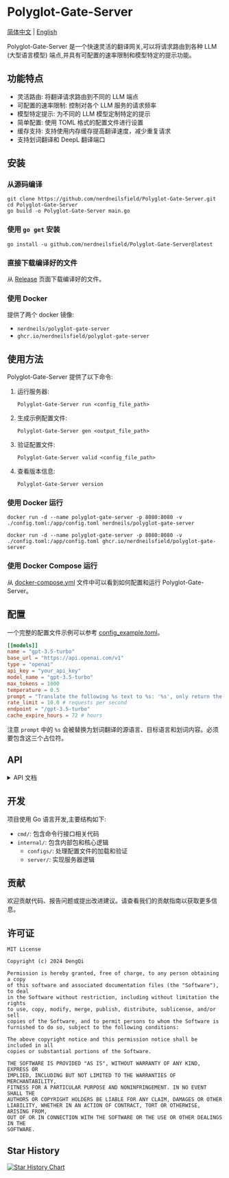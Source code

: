 # Polyglot-Gate-Server

[简体中文](README_ZH.md) | [English](README.md)

Polyglot-Gate-Server 是一个快速灵活的翻译网关,可以将请求路由到各种 LLM (大型语言模型) 端点,并具有可配置的速率限制和模型特定的提示功能。

## 功能特点

- 灵活路由: 将翻译请求路由到不同的 LLM 端点
- 可配置的速率限制: 控制对各个 LLM 服务的请求频率
- 模型特定提示: 为不同的 LLM 模型定制特定的提示
- 简单配置: 使用 TOML 格式的配置文件进行设置
- 缓存支持: 支持使用内存缓存提高翻译速度，减少重复请求
- 支持划词翻译和 DeepL 翻译端口

## 安装

### 从源码编译 

```
git clone https://github.com/nerdneilsfield/Polyglot-Gate-Server.git
cd Polyglot-Gate-Server
go build -o Polyglot-Gate-Server main.go
```

### 使用 `go get` 安装

```
go install -u github.com/nerdneilsfield/Polyglot-Gate-Server@latest
```

### 直接下载编译好的文件

从 [Release](https://github.com/nerdneilsfield/Polyglot-Gate-Server/releases) 页面下载编译好的文件。


### 使用 Docker

提供了两个 docker 镜像:

- `nerdneils/polyglot-gate-server`
- `ghcr.io/nerdneilsfield/polyglot-gate-server`


## 使用方法

Polyglot-Gate-Server 提供了以下命令:

1. 运行服务器:
   ```
   Polyglot-Gate-Server run <config_file_path>
   ```

2. 生成示例配置文件:
   ```
   Polyglot-Gate-Server gen <output_file_path>
   ```

3. 验证配置文件:
   ```
   Polyglot-Gate-Server valid <config_file_path>
   ```

4. 查看版本信息:
   ```
   Polyglot-Gate-Server version
   ```

### 使用 Docker 运行

```
docker run -d --name polyglot-gate-server -p 8080:8080 -v ./config.toml:/app/config.toml nerdneils/polyglot-gate-server
```

```
docker run -d --name polyglot-gate-server -p 8080:8080 -v ./config.toml:/app/config.toml ghcr.io/nerdneilsfield/polyglot-gate-server
```

### 使用 Docker Compose 运行

从 [docker-compose.yml](./docker-compose.yml) 文件中可以看到如何配置和运行 Polyglot-Gate-Server。

## 配置

一个完整的配置文件示例可以参考 [config_example.toml](./config_example.toml)。

```toml
[[models]]
name = "gpt-3.5-turbo"
base_url = "https://api.openai.com/v1"
type = "openai"
api_key = "your_api_key"
model_name = "gpt-3.5-turbo"
max_tokens = 1000
temperature = 0.5
prompt = "Translate the following %s text to %s: '%s', only return the translated text"
rate_limit = 10.0 # requests per second
endpoint = "/gpt-3.5-turbo"
cache_expire_hours = 72 # hours
```

注意 `prompt` 中的 `%s` 会被替换为划词翻译的源语言、目标语言和划词内容。必须要包含这三个占位符。


## API

<details>
<summary>API 文档</summary>

### `GET /api/v1/models` 返回所有支持的模型列表。使用 `Bearer Token` 认证。

Response:

```json
{
  "models_by_endpoint": [
    "/gpt-3.5-turbo"
  ],
  "models_by_name": [
    "gpt-3.5-turbo"
  ]
}
```

### `POST /api/v1/translate` 翻译内容。使用 `Bearer Token` 认证。

Request:

```json
{
  "text": "Hello, world!",
  "from": "English",
  "to": "中文(简体)",
  "model_name": "gpt-3.5-turbo",
  "force_refresh": false
}
```

Response:

```json
{
  "translated_text": "你好，世界！",
  "model_name": "gpt-3.5-turbo"
}
```

其中 `force_refresh` 为 `true` 时，会强制刷新缓存。

### `POST /api/v1/models/[endpoint]` 翻译内容。使用 `Bearer Token` 认证。

Request:

```json
{
  "text": "Hello, world!",
  "from": "English",
  "to": "中文(简体)",
  "model_name": "gpt-3.5-turbo",
  "force_refresh": false
}
```

Response:

```json
{
  "translated_text": "你好，世界！"
}
```

其中 `force_refresh` 为 `true` 时，会强制刷新缓存。


### `POST /api/hcfy` 划词翻译。不需要认证。

Request:

```json
{
  "name": "gpt-3.5-turbo",
  "text": "Hello, world!",
  "destination": ["中文(简体)", "英语"],
  "source": "auto"
}
```

Response:

```json
{
  "text": "你好，世界！",
  "from": "English",
  "to": "中文(简体)",
  "result": ["你好，世界！"]
}
```

### `POST /api/deeplx/[endpoint]` 使用 DeepL 翻译内容。不需要认证。

Request:

```json
{
  "text": "Hello, world!",
  "source_lang": "auto",
  "target_lang": "ZH"
}
```

Response:

```json
{
  "code": 200,
  "msg": "success",
  "data": "你好，世界！",
  "source_lang": "auto",
  "target_lang": "ZH",
  "alternatives": []
}
```
</details>

## 开发

项目使用 Go 语言开发,主要结构如下:

- `cmd/`: 包含命令行接口相关代码
- `internal/`: 包含内部包和核心逻辑
  - `configs/`: 处理配置文件的加载和验证
  - `server/`: 实现服务器逻辑

## 贡献

欢迎贡献代码、报告问题或提出改进建议。请查看我们的贡献指南以获取更多信息。

## 许可证

```
MIT License

Copyright (c) 2024 DengQi

Permission is hereby granted, free of charge, to any person obtaining a copy
of this software and associated documentation files (the "Software"), to deal
in the Software without restriction, including without limitation the rights
to use, copy, modify, merge, publish, distribute, sublicense, and/or sell
copies of the Software, and to permit persons to whom the Software is
furnished to do so, subject to the following conditions:

The above copyright notice and this permission notice shall be included in all
copies or substantial portions of the Software.

THE SOFTWARE IS PROVIDED "AS IS", WITHOUT WARRANTY OF ANY KIND, EXPRESS OR
IMPLIED, INCLUDING BUT NOT LIMITED TO THE WARRANTIES OF MERCHANTABILITY,
FITNESS FOR A PARTICULAR PURPOSE AND NONINFRINGEMENT. IN NO EVENT SHALL THE
AUTHORS OR COPYRIGHT HOLDERS BE LIABLE FOR ANY CLAIM, DAMAGES OR OTHER
LIABILITY, WHETHER IN AN ACTION OF CONTRACT, TORT OR OTHERWISE, ARISING FROM,
OUT OF OR IN CONNECTION WITH THE SOFTWARE OR THE USE OR OTHER DEALINGS IN THE
SOFTWARE.
```

## Star History

[![Star History Chart](https://api.star-history.com/svg?repos=nerdneilsfield/Polyglot-Gate-Server&type=Date)](https://star-history.com/#nerdneilsfield/Polyglot-Gate-Server&Date)
